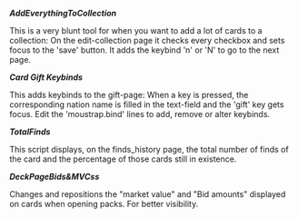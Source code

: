 ***AddEverythingToCollection***

This is a very blunt tool for when you want to add a lot of cards to a collection:
On the edit-collection page it checks every checkbox and sets focus to the 'save' button.
It adds the keybind 'n' or 'N' to go to the next page.



***Card Gift Keybinds***

This adds keybinds to the gift-page:
When a key is pressed, the corresponding nation name is filled in the text-field and the 'gift' key gets focus.
Edit the 'moustrap.bind' lines to add, remove or alter keybinds.


***TotalFinds***

This script displays, on the finds_history page, the total number of finds of the card and the percentage of those cards still in existence.


***DeckPageBids&MVCss***

Changes and repositions the "market value" and "Bid amounts" displayed on cards when opening packs.
For better visibility.
